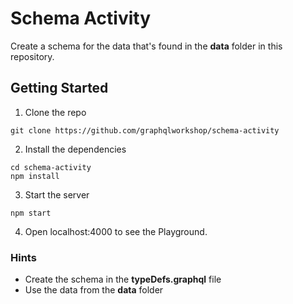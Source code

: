 # Schema Activity

Create a schema for the data that's found in the **data** folder in this repository.

## Getting Started

1. Clone the repo

```
git clone https://github.com/graphqlworkshop/schema-activity
```

2. Install the dependencies

```
cd schema-activity
npm install
```

3. Start the server

```
npm start
```

4. Open localhost:4000 to see the Playground.

### Hints

- Create the schema in the **typeDefs.graphql** file
- Use the data from the **data** folder
